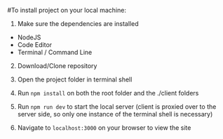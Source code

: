 #To install project on your local machine:

1. Make sure the dependencies are installed
- NodeJS
- Code Editor
- Terminal / Command Line

2. Download/Clone repository

3. Open the project folder in terminal shell

4. Run `npm install` on both the root folder and the ./client folders

4. Run `npm run dev` to start the local server (client is proxied over to the server side, so only one instance of the terminal shell is necessary)

5. Navigate to `localhost:3000` on your browser to view the site